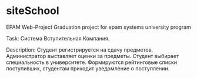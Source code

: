 # siteSchool
EPAM Web-Project
Graduation project for epam systems university program

Task: Система Вступительная Компания.

Description:
Студент регистрируется на сдачу предметов. Администратор выставляет оценки за предметы. Студент выбирает специальность в университете. Формируются рейтинговые списки поступивших, студентам приходит уведомление о поступлении.
